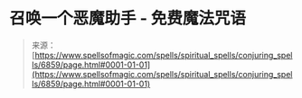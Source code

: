<!--yml

category: 未分类

date: 2024-06-12 18:41:42

-->

# 召唤一个恶魔助手 - 免费魔法咒语

> 来源：[https://www.spellsofmagic.com/spells/spiritual_spells/conjuring_spells/6859/page.html#0001-01-01](https://www.spellsofmagic.com/spells/spiritual_spells/conjuring_spells/6859/page.html#0001-01-01)
